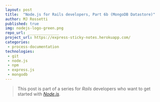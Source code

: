 ```yaml
---
layout: post
title:  "Node.js for Rails developers, Part 6b (MongoDB Datastore)"
author: MJ Rossetti
published: true
img: nodejs-logo-green.png
repo_url: ______________
project_url: https://express-sticky-notes.herokuapp.com/
categories:
 - process-documentation
technologies:
 - git
 - node.js
 - npm
 - express.js
 - mongodb
---
```


> This post is part of a series for *Rails* developers who want to get started with [*Node.js*](https://nodejs.org/en/).
